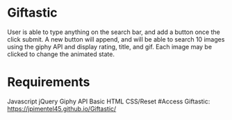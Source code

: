 # Giftastic
User is able to type anything on the search bar, and add a button once the click submit.
A new button will append, and will be able to search 10 images using the giphy API and display  rating, title, and gif.
Each image may be clicked to change the animated state.
# Requirements
Javascript
jQuery
Giphy API
Basic HTML
CSS/Reset
#Access Giftastic:
https://jpimentel45.github.io/Giftastic/
